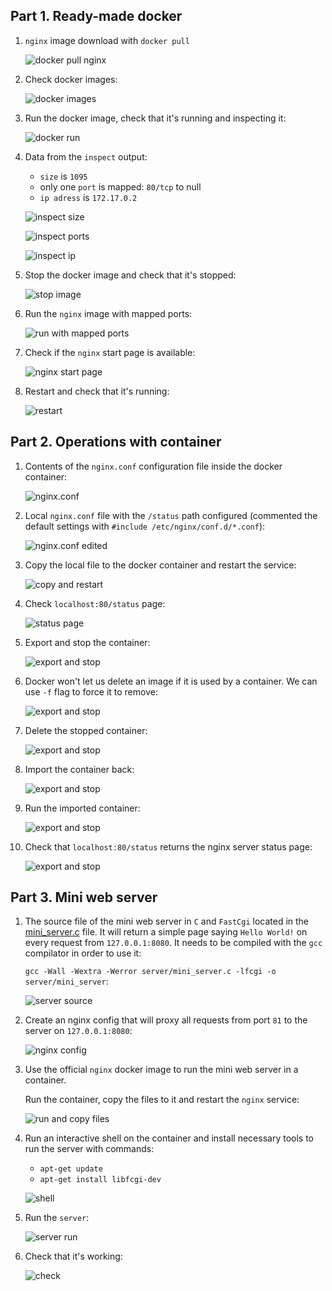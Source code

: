 ## Part 1. Ready-made docker
1. `nginx` image download with `docker pull`

    ![docker pull nginx](img/part1_1.png)

1. Check docker images:
   
    ![docker images](img/part1_2.png)

1. Run the docker image, check that it's running and inspecting it:

    ![docker run](img/part1_3.png)

1. Data from the `inspect` output:
    + `size` is `1095`
    + only one `port` is mapped: `80/tcp` to null
    + `ip adress` is `172.17.0.2`
    
    ![inspect size](img/part1_4.png)

    ![inspect ports](img/part1_5.png)

    ![inspect ip](img/part1_6.png)

1. Stop the docker image and check that it's stopped:

    ![stop image](img/part1_7.png)

1. Run the `nginx` image with mapped ports:

    ![run with mapped ports](img/part1_8.png)

1. Check if the `nginx` start page is available:

    ![nginx start page](img/part1_9.png)

1. Restart and check that it's running:

    ![restart](img/part1_10.png)

## Part 2. Operations with container

1. Contents of the `nginx.conf` configuration file inside the docker container:

    ![nginx.conf](img/part2_1.png)

1. Local `nginx.conf` file with the `/status` path configured (commented the default settings with `#include /etc/nginx/conf.d/*.conf`):

    ![nginx.conf edited](img/part2_2.png)

1. Copy the local file to the docker container and restart the service:

    ![copy and restart](img/part2_3.png)

1. Check `localhost:80/status` page:

    ![status page](img/part2_4.png)

1. Export and stop the container:

    ![export and stop](img/part2_5.png)

1. Docker won't let us delete an image if it is used by a container. We can use `-f` flag to force it to remove:

    ![export and stop](img/part2_6.png)

1. Delete the stopped container:

    ![export and stop](img/part2_7.png)

1. Import the container back:

    ![export and stop](img/part2_8.png)

1. Run the imported container:

    ![export and stop](img/part2_9.png)

1. Check that `localhost:80/status` returns the nginx server status page:

    ![export and stop](img/part2_10.png)

## Part 3. Mini web server

1. The source file of the mini web server in `C` and `FastCgi` located in the [mini_server.c](./server/mini_server.c) file. It will return a simple page saying `Hello World!` on every request from `127.0.0.1:8080`. It needs to be compiled with the `gcc` compilator in order to use it:

    `gcc -Wall -Wextra -Werror server/mini_server.c -lfcgi -o server/mini_server`:

    ![server source](img/part3_1.png)

1. Create an nginx config that will proxy all requests from port `81` to the server on `127.0.0.1:8080`:

    ![nginx config](img/part3_2.png)

1. Use the official `nginx` docker image to run the mini web server in a container.

    Run the container, copy the files to it and restart the `nginx` service:

    ![run and copy files](img/part3_3.png)

1. Run an interactive shell on the container and install necessary tools to run the server with commands:

    + `apt-get update`
    + `apt-get install libfcgi-dev`

    ![shell](img/part3_4.png)

1. Run the `server`:

    ![server run](img/part3_5.png)

1. Check that it's working:

    ![check](img/part3_6.png)
